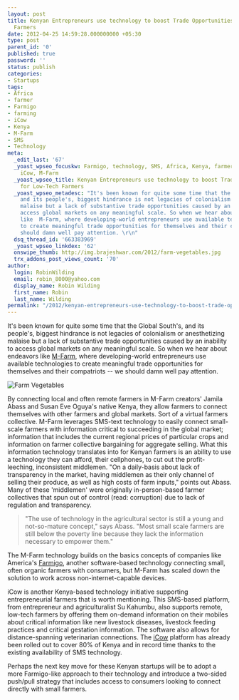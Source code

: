 ```yaml
---
layout: post
title: Kenyan Entrepreneurs use technology to boost Trade Opportunities for Low-Tech
  Farmers
date: 2012-04-25 14:59:28.000000000 +05:30
type: post
parent_id: '0'
published: true
password: ''
status: publish
categories:
- Startups
tags:
- Africa
- farmer
- Farmigo
- farming
- iCow
- Kenya
- M-Farm
- SMS
- Technology
meta:
  _edit_last: '67'
  _yoast_wpseo_focuskw: Farmigo, technology, SMS, Africa, Kenya, farmer, farming,
    iCow, M-Farm
  _yoast_wpseo_title: Kenyan Entrepreneurs use technology to boost Trade Opportunities
    for Low-Tech Farmers
  _yoast_wpseo_metadesc: "It's been known for quite some time that the Global South's,
    and its people's, biggest hindrance is not legacies of colonialism or anesthetizing
    malaise but a lack of substantive trade opportunities caused by an inability to
    access global markets on any meaningful scale. So when we hear about endeavors
    like  M-Farm, where developing-world entrepreneurs use available technologies
    to create meaningful trade opportunities for themselves and their compatriots,--we
    should damn well pay attention. \r\n"
  dsq_thread_id: '663383969'
  _yoast_wpseo_linkdex: '62'
  onswipe_thumb: http://img.brajeshwar.com/2012/farm-vegetables.jpg
  trx_addons_post_views_count: '70'
author:
  login: RobinWilding
  email: robin_8000@yahoo.com
  display_name: Robin Wilding
  first_name: Robin
  last_name: Wilding
permalink: "/2012/kenyan-entrepreneurs-use-technology-to-boost-trade-opportunities-for-low-tech-farmers/"
---
```

<p>It's been known for quite some time that the Global South's, and its people's, biggest hindrance is not legacies of colonialism or anesthetizing malaise but a lack of substantive trade opportunities caused by an inability to access global markets on any meaningful scale. So when we hear about endeavors like  <a href="http://mfarm.co.ke/">M-Farm</a>, where developing-world entrepreneurs use available technologies to create meaningful trade opportunities for themselves and their compatriots -- we should damn well pay attention.</p>

<p><img src="/static/2012/04/farm-vegetables.jpg" alt="Farm Vegetables" /></p>
<p>By connecting local and often remote farmers in M-Farm creators' Jamila Abass and Susan Eve Oguya's native Kenya, they allow farmers to connect themselves with other farmers and global markets. Sort of a virtual farmers collective. M-Farm leverages SMS-text technology to easily connect small-scale farmers with information critical to succeeding in the global market; information that includes the current regional prices of particular crops and information on farmer collective bargaining for aggregate selling. What this information technology translates into for Kenyan farmers is an ability to use a technology they can afford, their cellphones, to cut out the profit-leeching, inconsistent middlemen. "On a daily-basis about lack of transparency in the market, having middlemen as their only channel of selling their produce, as well as high costs of farm inputs," points out Abass. Many of these 'middlemen' were originally in-person-based farmer collectives that spun out of control (read: corruption) due to lack of regulation and transparency. </p>
<blockquote><p>"The use of technology in the agricultural sector is still a young and not-so-mature concept," says Abass. "Most small scale farmers are still below the poverty line because they lack the information necessary to empower them."</p></blockquote>
<p>The M-Farm technology builds on the basics concepts of companies like America's <a href="http://www.farmigo.com/">Farmigo</a>, another software-based technology connecting small, often organic farmers with consumers, but M-Farm has scaled down the solution to work across non-internet-capable devices. </p>
<p>iCow is another Kenya-based technology initiative supporting entrepreneurial farmers that is worth mentioning. This SMS-based platform, from entrepreneur and agriculturalist Su Kahumbu, also supports remote, low-tech farmers by offering them on-demand information on their mobiles about critical information like new livestock diseases, livestock feeding practices and critical gestation information. The software also allows for distance-spanning veterinarian connections. The <a href="http://www.icow.co.ke/">iCow</a> platform has already been rolled out to cover 80% of Kenya and in record time thanks to the existing availability of SMS technology. </p>
<p>Perhaps the next key move for these Kenyan startups will be to adopt a more Farmigo-like approach to their technology and introduce a two-sided push/pull strategy that includes access to consumers looking to connect directly with small farmers.</p>
